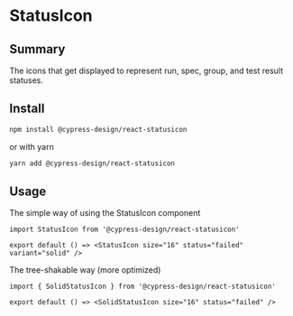 # StatusIcon

## Summary

The icons that get displayed to represent run, spec, group, and test result statuses.

## Install

```bash
npm install @cypress-design/react-statusicon
```

or with yarn

```bash
yarn add @cypress-design/react-statusicon
```

## Usage

The simple way of using the StatusIcon component

```tsx
import StatusIcon from '@cypress-design/react-statusicon'

export default () => <StatusIcon size="16" status="failed" variant="solid" />
```

The tree-shakable way (more optimized)

```tsx
import { SolidStatusIcon } from '@cypress-design/react-statusicon'

export default () => <SolidStatusIcon size="16" status="failed" />
```
